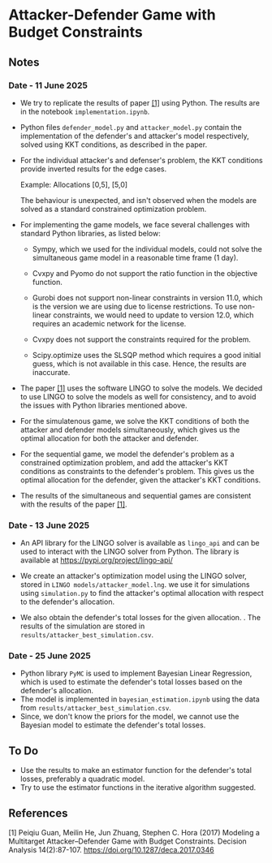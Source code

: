 # Attacker-Defender Game with Budget Constraints

## Notes

### Date - 11 June 2025

- We try to replicate the results of paper [[1]](#1) using Python. The results are in the notebook `implementation.ipynb`.

- Python files `defender_model.py` and `attacker_model.py` contain the implementation of the defender's and attacker's model respectively, solved using KKT conditions, as described in the paper.

- For the individual attacker's and defenser's problem, the KKT conditions provide inverted results for the edge cases.

    Example: Allocations [0,5], [5,0]

    The behaviour is unexpected, and isn't observed when the models are solved as a standard constrained optimization problem.

- For implementing the game models, we face several challenges with standard Python libraries, as listed below:

  - Sympy, which we used for the individual models, could not solve the simultaneous game model in a reasonable time frame (1 day).

  - Cvxpy and Pyomo do not support the ratio function in the objective function.

  - Gurobi does not support non-linear constraints in version 11.0, which is the version we are using due to license restrictions. To use non-linear constraints, we would need to update to version 12.0, which requires an academic network for the license.

  - Cvxpy does not support the constraints required for the problem.

  - Scipy.optimize uses the SLSQP method which requires a good initial guess, which is not available in this case. Hence, the results are inaccurate.

- The paper [[1]](#1) uses the software LINGO to solve the models.
  We decided to use LINGO to solve the models as well for consistency, and to avoid the issues with Python libraries mentioned above.

- For the simulatenous game, we solve the KKT conditions of both the attacker and defender models simultaneously, which gives us the optimal allocation for both the attacker and defender.

- For the sequential game, we model the defender's problem as a constrained optimization problem, and add the attacker's KKT conditions as constraints to the defender's problem. This gives us the optimal allocation for the defender, given the attacker's KKT conditions.

- The results of the simultaneous and sequential games are consistent with the results of the paper [[1]](#1).

### Date - 13 June 2025

- An API library for the LINGO solver is available as `lingo_api` and can be used to interact with the LINGO solver from Python. The library is available at <https://pypi.org/project/lingo-api/>

- We create an attacker's optimization model using the LINGO solver, stored in `LINGO models/attacker_model.lng`. we use it for simulations using `simulation.py` to find the attacker's optimal allocation with respect to the defender's allocation.
- We also obtain the defender's total losses for the given allocation.
. The results of the simulation are stored in `results/attacker_best_simulation.csv`.

### Date - 25 June 2025

- Python library `PyMC` is used to implement Bayesian Linear Regression, which is used to estimate the defender's total losses based on the defender's allocation.
- The model is implemented in `bayesian_estimation.ipynb` using the data from `results/attacker_best_simulation.csv`.
- Since, we don't know the priors for the model, we cannot use the Bayesian model to estimate the defender's total losses.

## To Do

- Use the results to make an estimator function for the defender's total losses, preferably a quadratic model.
- Try to use the estimator functions in the iterative algorithm suggested.

## References

<a id="1">[1]</a>
Peiqiu Guan, Meilin He, Jun Zhuang, Stephen C. Hora (2017) Modeling a Multitarget Attacker–Defender Game with Budget Constraints. Decision Analysis 14(2):87-107. <https://doi.org/10.1287/deca.2017.0346>
